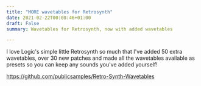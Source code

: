 ```yaml
---
title: "MORE wavetables for Retrosynth"
date: 2021-02-22T00:08:46+01:00
draft: False
summary: Wavetables for Retrosynth, now with added wavetables

---
```


I love Logic's simple little Retrosynth so much that I've added 50 extra wavetables, over 30 new patches and made all the wavetables available as presets so you can keep any sounds you've added yourself!

https://github.com/publicsamples/Retro-Synth-Wavetables